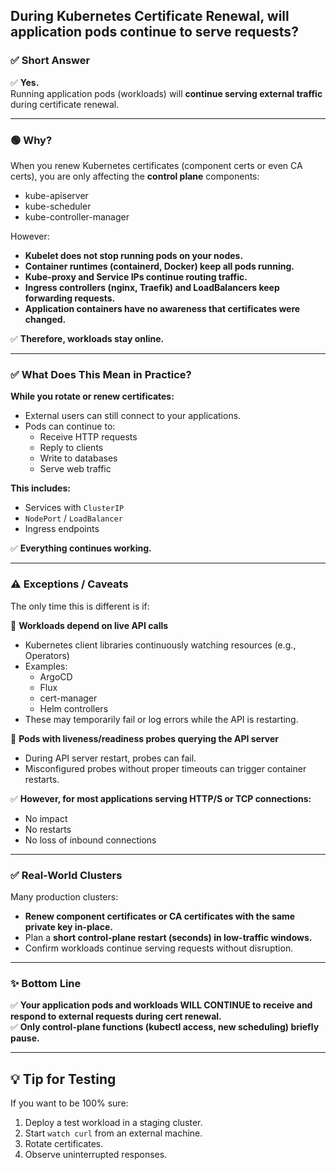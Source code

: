 
## **During Kubernetes Certificate Renewal, will application pods continue to serve requests?**

### ✅ Short Answer

✅ **Yes.**  
Running application pods (workloads) will **continue serving external traffic** during certificate renewal.

---

### 🟢 Why?

When you renew Kubernetes certificates (component certs or even CA certs), you are only affecting the **control plane** components:

- kube-apiserver
- kube-scheduler
- kube-controller-manager

However:

- **Kubelet does not stop running pods on your nodes.**
- **Container runtimes (containerd, Docker) keep all pods running.**
- **Kube-proxy and Service IPs continue routing traffic.**
- **Ingress controllers (nginx, Traefik) and LoadBalancers keep forwarding requests.**
- **Application containers have no awareness that certificates were changed.**

✅ **Therefore, workloads stay online.**

---

### ✅ What Does This Mean in Practice?

**While you rotate or renew certificates:**

- External users can still connect to your applications.
- Pods can continue to:
  - Receive HTTP requests
  - Reply to clients
  - Write to databases
  - Serve web traffic

**This includes:**

- Services with `ClusterIP`
- `NodePort` / `LoadBalancer`
- Ingress endpoints

✅ **Everything continues working.**

---

### ⚠️ Exceptions / Caveats

The only time this is different is if:

🔸 **Workloads depend on live API calls**
- Kubernetes client libraries continuously watching resources (e.g., Operators)
- Examples:
  - ArgoCD
  - Flux
  - cert-manager
  - Helm controllers
- These may temporarily fail or log errors while the API is restarting.

🔸 **Pods with liveness/readiness probes querying the API server**
- During API server restart, probes can fail.
- Misconfigured probes without proper timeouts can trigger container restarts.

✅ **However, for most applications serving HTTP/S or TCP connections:**
- No impact
- No restarts
- No loss of inbound connections

---

### ✅ Real-World Clusters

Many production clusters:

- **Renew component certificates or CA certificates with the same private key in-place.**
- Plan a **short control-plane restart (seconds) in low-traffic windows.**
- Confirm workloads continue serving requests without disruption.

---

### ✨ Bottom Line

✅ **Your application pods and workloads WILL CONTINUE to receive and respond to external requests during cert renewal.**  
✅ **Only control-plane functions (kubectl access, new scheduling) briefly pause.**

---

## 💡 Tip for Testing

If you want to be 100% sure:

1. Deploy a test workload in a staging cluster.
2. Start `watch curl` from an external machine.
3. Rotate certificates.
4. Observe uninterrupted responses.



